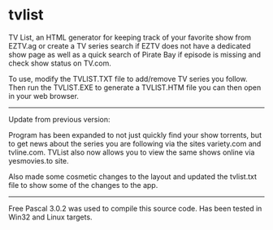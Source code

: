 # tvlist
TV List, an HTML generator for keeping track of your favorite show from EZTV.ag or create a TV series search 
if EZTV does not have a dedicated show page as well as a quick search of Pirate Bay if episode is missing and 
check show status on TV.com.

To use, modify the TVLIST.TXT file to add/remove TV series you follow.  Then run the TVLIST.EXE to generate a 
TVLIST.HTM file you can then open in your web browser.  

-----------------------

Update from previous version:

Program has been expanded to not just quickly find your show torrents, but to get news about the series you are 
following via the sites variety.com and tvline.com. TVList also now allows you to view the same shows online via 
yesmovies.to site.

Also made some cosmetic changes to the layout and updated the tvlist.txt file to show some of the changes to the app.

-----------------------

Free Pascal 3.0.2 was used to compile this source code.  Has been tested in Win32 and Linux targets.

